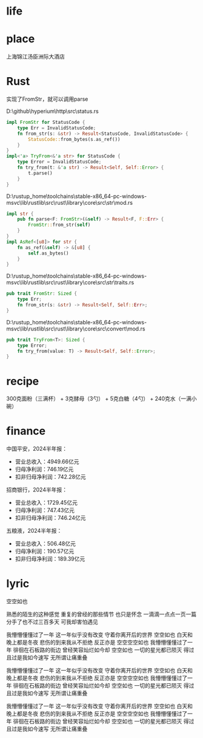 # life

# place

上海锦江汤臣洲际大酒店

# Rust

实现了FromStr，就可以调用parse

D:\github\hyperium\http\src\status.rs
```rust
impl FromStr for StatusCode {
    type Err = InvalidStatusCode;
    fn from_str(s: &str) -> Result<StatusCode, InvalidStatusCode> {
        StatusCode::from_bytes(s.as_ref())
    }
}
impl<'a> TryFrom<&'a str> for StatusCode {
    type Error = InvalidStatusCode;
    fn try_from(t: &'a str) -> Result<Self, Self::Error> {
        t.parse()
    }
}
```

D:\rustup_home\toolchains\stable-x86_64-pc-windows-msvc\lib\rustlib\src\rust\library\core\src\str\mod.rs
```rust
impl str {
    pub fn parse<F: FromStr>(&self) -> Result<F, F::Err> {
        FromStr::from_str(self)
    }
}
impl AsRef<[u8]> for str {
    fn as_ref(&self) -> &[u8] {
        self.as_bytes()
    }
}
```

D:\rustup_home\toolchains\stable-x86_64-pc-windows-msvc\lib\rustlib\src\rust\library\core\src\str\traits.rs
```rust
pub trait FromStr: Sized {
    type Err;
    fn from_str(s: &str) -> Result<Self, Self::Err>;
}
```

D:\rustup_home\toolchains\stable-x86_64-pc-windows-msvc\lib\rustlib\src\rust\library\core\src\convert\mod.rs
```rust
pub trait TryFrom<T>: Sized {
    type Error;
    fn try_from(value: T) -> Result<Self, Self::Error>;
}
```

# recipe

300克面粉（三满杯） + 3克酵母（3勺） + 5克白糖（4勺） + 240克水（一满小碗）

# finance

中国平安，2024半年报：
* 营业总收入：4949.66亿元
* 归母净利润：746.19亿元
* 扣非归母净利润：742.28亿元

招商银行，2024半年报：
* 营业总收入：1729.45亿元
* 归母净利润：747.43亿元
* 扣非归母净利润：746.24亿元

五粮液，2024半年报：
* 营业总收入：506.48亿元
* 归母净利润：190.57亿元
* 扣非归母净利润：189.39亿元

# lyric

空空如也

熟悉的陌生的这种感觉
重复的曾经的那些情节
也只是怀念
一滴滴一点点一页一篇
分手了也不过三百多天
可我却害怕遇见

我懵懵懂懂过了一年
这一年似乎没有改变
守着你离开后的世界
空空如也
白天和晚上都是冬夜
悲伤的到来我从不拒绝
反正亦是
空空空空如也
我懵懵懂懂过了一年
徘徊在石板路的街边
曾经笑容灿烂如今却
空空如也
一切的星光都已陨灭
得过且过是我如今速写
无所谓让痛重叠

我懵懵懂懂过了一年
这一年似乎没有改变
守着你离开后的世界
空空如也
白天和晚上都是冬夜
悲伤的到来我从不拒绝
反正亦是
空空空空如也
我懵懵懂懂过了一年
徘徊在石板路的街边
曾经笑容灿烂如今却
空空如也
一切的星光都已陨灭
得过且过是我如今速写
无所谓让痛重叠

我懵懵懂懂过了一年
这一年似乎没有改变
守着你离开后的世界
空空如也
白天和晚上都是冬夜
悲伤的到来我从不拒绝
反正亦是
空空空空如也
我懵懵懂懂过了一年
徘徊在石板路的街边
曾经笑容灿烂如今却
空空如也
一切的星光都已陨灭
得过且过是我如今速写
无所谓让痛重叠
